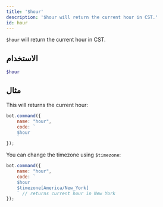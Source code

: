 ```yaml
---
title: '$hour'
description: '$hour will return the current hour in CST.'
id: hour
---
```


`$hour` will return the current hour in CST.

## الاستخدام

```php
$hour
```

## مثال

This will returns the current hour:

```javascript
bot.command({
    name: "hour",
    code: `
    $hour
    `
});
```

You can change the timezone using `$timezone`:

```javascript
bot.command({
    name: "hour",
    code: `
    $hour 
    $timezone[America/New_York]
    ` // returns current hour in New York
});
```